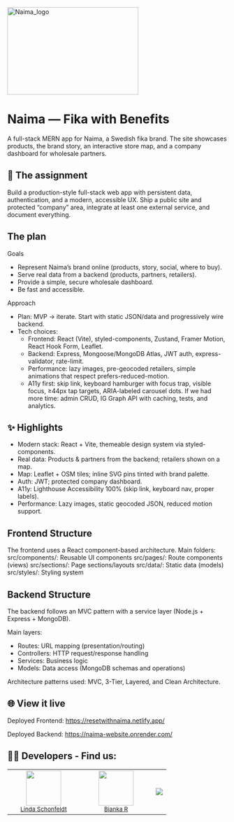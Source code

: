 <img src="https://github.com/user-attachments/assets/0087564e-2352-4c3d-b8ae-f44eab60acaf" alt="Naima_logo" width="300" height="200">

# Naima — Fika with Benefits

A full-stack MERN app for Naima, a Swedish fika brand. The site showcases products, the brand story, an interactive store map, and a company dashboard for wholesale partners.

## 🧩 The assignment

Build a production-style full-stack web app with persistent data, authentication, and a modern, accessible UX. Ship a public site and protected “company” area, integrate at least one external service, and document everything.

## The plan

Goals

- Represent Naima’s brand online (products, story, social, where to buy).
- Serve real data from a backend (products, partners, retailers).
- Provide a simple, secure wholesale dashboard.
- Be fast and accessible.

Approach

- Plan: MVP → iterate. Start with static JSON/data and progressively wire backend.
- Tech choices:
  - Frontend: React (Vite), styled-components, Zustand, Framer Motion, React Hook Form, Leaflet.
  - Backend: Express, Mongoose/MongoDB Atlas, JWT auth, express-validator, rate-limit.
  - Performance: lazy images, pre-geocoded retailers, simple animations that respect prefers-reduced-motion.
  - A11y first: skip link, keyboard hamburger with focus trap, visible focus, ≥44px tap targets, ARIA-labeled carousel dots.
    If we had more time: admin CRUD, IG Graph API with caching, tests, and analytics.

## ✨ Highlights

- Modern stack: React + Vite, themeable design system via styled-components.
- Real data: Products & partners from the backend; retailers shown on a map.
- Map: Leaflet + OSM tiles; inline SVG pins tinted with brand palette.
- Auth: JWT; protected company dashboard.
- A11y: Lighthouse Accessibility 100% (skip link, keyboard nav, proper labels).
- Performance: Lazy images, static geocoded JSON, reduced motion support.

## Frontend Structure

The frontend uses a React component-based architecture.
Main folders:
src/components/: Reusable UI components
src/pages/: Route components (views)
src/sections/: Page sections/layouts
src/data/: Static data (models)
src/styles/: Styling system

## Backend Structure

The backend follows an MVC pattern with a service layer (Node.js + Express + MongoDB).

Main layers:

- Routes: URL mapping (presentation/routing)
- Controllers: HTTP request/response handling
- Services: Business logic
- Models: Data access (MongoDB schemas and operations)

Architecture patterns used: MVC, 3-Tier, Layered, and Clean Architecture.

## 🌐 View it live

Deployed Frontend: https://resetwithnaima.netlify.app/

Deployed Backend: https://naima-website.onrender.com/

## 👩‍💻 Developers - Find us:

<table>
  <tr>
    <td align="center" width="150">
      <img src="https://github.com/LindaSchonfeldt.png" width="80px"/><br />
      <sub><a href="https://github.com/LindaSchonfeldt">Linda Schonfeldt</a></sub>
    </td>
    <td align="center" width="150">
      <img src="https://github.com/Bianka2112.png" width="80px"/><br />
      <sub><a href="https://github.com/Bianka2112">Bianka R</a></sub>
    </td>
    <td align="center" >
      <img src="https://user-images.githubusercontent.com/74038190/212750680-266fa8aa-39f1-4e8b-8873-7181dbaf3d7c.gif" />
   </td>
  </tr>
</table>
